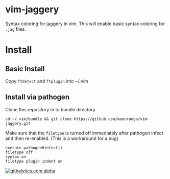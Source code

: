 vim-jaggery
===========

Syntax coloring for jaggery in vim. This will enable basic syntax coloring for `.jag` files.


Install
=======

## Basic Install

Copy `ftdetect` and `ftplugin` into ~/.vim

## Install via pathogen

Clone this repository in to bundle directory

    cd ~/.vim/bundle && git clone https://github.com/manuranga/vim-jaggery.git
    
Make sure that the `filetype` is turned off immediately after pathogen infect and then re-enabled. (This is a workaround for a bug)

    execute pathogen#infect()
    filetype off
    syntax on
    filetype plugin indent on


[![githalytics.com alpha](https://cruel-carlota.pagodabox.com/13fe2f6a9a2a5f8a36445623d5777951 "githalytics.com")](http://githalytics.com/manuranga/vim-jaggery)
